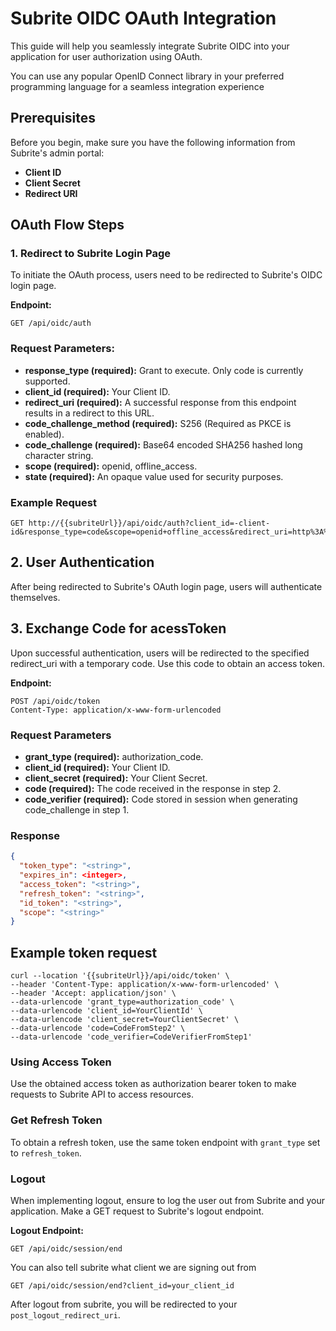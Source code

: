 # Subrite OIDC OAuth Integration

This guide will help you seamlessly integrate Subrite OIDC into your application for user authorization using OAuth.

You can use any popular OpenID Connect library in your preferred programming language for a seamless integration experience

## Prerequisites

Before you begin, make sure you have the following information from Subrite's admin portal:

-   **Client ID**
-   **Client Secret**
-   **Redirect URI**

## OAuth Flow Steps

### 1. Redirect to Subrite Login Page

To initiate the OAuth process, users need to be redirected to Subrite's OIDC login page.

**Endpoint:**

```http
GET /api/oidc/auth
```

### Request Parameters:

-   **response_type (required):** Grant to execute. Only code is currently supported.
-   **client_id (required):** Your Client ID.
-   **redirect_uri (required):** A successful response from this endpoint results in a redirect to this URL.
-   **code_challenge_method (required):** S256 (Required as PKCE is enabled).
-   **code_challenge (required):** Base64 encoded SHA256 hashed long character string.
-   **scope (required):** openid, offline_access.
-   **state (required):** An opaque value used for security purposes.

### Example Request

```http
GET http://{{subriteUrl}}/api/oidc/auth?client_id=-client-id&response_type=code&scope=openid+offline_access&redirect_uri=http%3A%2F%2Flocalhost%3A3010%2Fcallback&code_challenge=abclongcode&code_challenge_method=S256&state=deflongcode

```

## 2. User Authentication

After being redirected to Subrite's OAuth login page, users will authenticate themselves.

## 3. Exchange Code for acessToken

Upon successful authentication, users will be redirected to the specified redirect_uri with a temporary code. Use this code to obtain an access token.

**Endpoint:**

```http
POST /api/oidc/token
Content-Type: application/x-www-form-urlencoded
```

### Request Parameters

-   **grant_type (required):** authorization_code.
-   **client_id (required):** Your Client ID.
-   **client_secret (required):** Your Client Secret.
-   **code (required):** The code received in the response in step 2.
-   **code_verifier (required):** Code stored in session when generating code_challenge in step 1.

### Response

```json
{
  "token_type": "<string>",
  "expires_in": <integer>,
  "access_token": "<string>",
  "refresh_token": "<string>",
  "id_token": "<string>",
  "scope": "<string>"
}
```

## Example token request

```
curl --location '{{subriteUrl}}/api/oidc/token' \
--header 'Content-Type: application/x-www-form-urlencoded' \
--header 'Accept: application/json' \
--data-urlencode 'grant_type=authorization_code' \
--data-urlencode 'client_id=YourClientId' \
--data-urlencode 'client_secret=YourClientSecret' \
--data-urlencode 'code=CodeFromStep2' \
--data-urlencode 'code_verifier=CodeVerifierFromStep1'
```

### Using Access Token

Use the obtained access token as authorization bearer token to make requests to Subrite API to access resources.

### Get Refresh Token

To obtain a refresh token, use the same token endpoint with `grant_type` set to `refresh_token`.

### Logout

When implementing logout, ensure to log the user out from Subrite and your application. Make a GET request to Subrite's logout endpoint.

**Logout Endpoint:**

```http
GET /api/oidc/session/end
```

You can also tell subrite what client we are signing out from

```http
GET /api/oidc/session/end?client_id=your_client_id

```

After logout from subrite, you will be redirected to your `post_logout_redirect_uri`.
